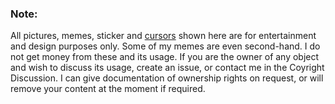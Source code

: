 ### Note:
All pictures, memes, sticker and [cursors](https://www.rw-designer.com/cursor-set/pixel-cur) shown here are for entertainment and design purposes only. Some of my memes are even second-hand. I do not get money from these and its usage. If you are the owner of any object and wish to discuss its usage, create an issue, or contact me in the Coyright Discussion. I can give documentation of ownership rights on request, or will remove your content at the moment if required.
